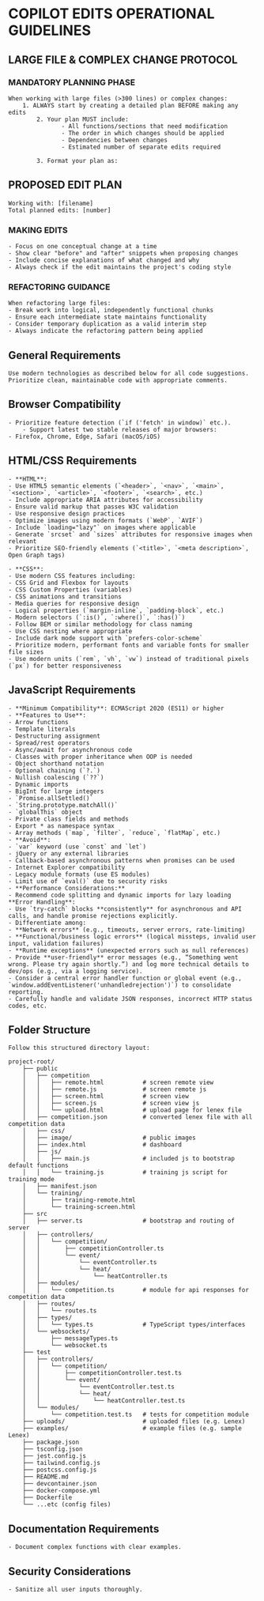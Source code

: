 # COPILOT EDITS OPERATIONAL GUIDELINES            

## LARGE FILE & COMPLEX CHANGE PROTOCOL

### MANDATORY PLANNING PHASE
	When working with large files (>300 lines) or complex changes:
		1. ALWAYS start by creating a detailed plan BEFORE making any edits
            2. Your plan MUST include:
                   - All functions/sections that need modification
                   - The order in which changes should be applied
                   - Dependencies between changes
                   - Estimated number of separate edits required
                
            3. Format your plan as:
## PROPOSED EDIT PLAN
	Working with: [filename]
	Total planned edits: [number]

### MAKING EDITS
	- Focus on one conceptual change at a time
	- Show clear "before" and "after" snippets when proposing changes
	- Include concise explanations of what changed and why
	- Always check if the edit maintains the project's coding style
                
### REFACTORING GUIDANCE
	When refactoring large files:
	- Break work into logical, independently functional chunks
	- Ensure each intermediate state maintains functionality
	- Consider temporary duplication as a valid interim step
	- Always indicate the refactoring pattern being applied                
            
## General Requirements
	Use modern technologies as described below for all code suggestions. Prioritize clean, maintainable code with appropriate comments.
        
## Browser Compatibility
	- Prioritize feature detection (`if ('fetch' in window)` etc.).
        - Support latest two stable releases of major browsers:
	- Firefox, Chrome, Edge, Safari (macOS/iOS)
            
## HTML/CSS Requirements
	- **HTML**:
	- Use HTML5 semantic elements (`<header>`, `<nav>`, `<main>`, `<section>`, `<article>`, `<footer>`, `<search>`, etc.)
	- Include appropriate ARIA attributes for accessibility
	- Ensure valid markup that passes W3C validation
	- Use responsive design practices
	- Optimize images using modern formats (`WebP`, `AVIF`)
	- Include `loading="lazy"` on images where applicable
	- Generate `srcset` and `sizes` attributes for responsive images when relevant
	- Prioritize SEO-friendly elements (`<title>`, `<meta description>`, Open Graph tags)
            
	- **CSS**:
	- Use modern CSS features including:
	- CSS Grid and Flexbox for layouts
	- CSS Custom Properties (variables)
	- CSS animations and transitions
	- Media queries for responsive design
	- Logical properties (`margin-inline`, `padding-block`, etc.)
	- Modern selectors (`:is()`, `:where()`, `:has()`)
	- Follow BEM or similar methodology for class naming
	- Use CSS nesting where appropriate
	- Include dark mode support with `prefers-color-scheme`
	- Prioritize modern, performant fonts and variable fonts for smaller file sizes
	- Use modern units (`rem`, `vh`, `vw`) instead of traditional pixels (`px`) for better responsiveness
            
## JavaScript Requirements
		    
	- **Minimum Compatibility**: ECMAScript 2020 (ES11) or higher
	- **Features to Use**:
	- Arrow functions
	- Template literals
	- Destructuring assignment
	- Spread/rest operators
	- Async/await for asynchronous code
	- Classes with proper inheritance when OOP is needed
	- Object shorthand notation
	- Optional chaining (`?.`)
	- Nullish coalescing (`??`)
	- Dynamic imports
	- BigInt for large integers
	- `Promise.allSettled()`
	- `String.prototype.matchAll()`
	- `globalThis` object
	- Private class fields and methods
	- Export * as namespace syntax
	- Array methods (`map`, `filter`, `reduce`, `flatMap`, etc.)
	- **Avoid**:
	- `var` keyword (use `const` and `let`)
	- jQuery or any external libraries
	- Callback-based asynchronous patterns when promises can be used
	- Internet Explorer compatibility
	- Legacy module formats (use ES modules)
	- Limit use of `eval()` due to security risks
	- **Performance Considerations:**
	- Recommend code splitting and dynamic imports for lazy loading
	**Error Handling**:
	- Use `try-catch` blocks **consistently** for asynchronous and API calls, and handle promise rejections explicitly.
	- Differentiate among:
	- **Network errors** (e.g., timeouts, server errors, rate-limiting)
	- **Functional/business logic errors** (logical missteps, invalid user input, validation failures)
	- **Runtime exceptions** (unexpected errors such as null references)
	- Provide **user-friendly** error messages (e.g., “Something went wrong. Please try again shortly.”) and log more technical details to dev/ops (e.g., via a logging service).
	- Consider a central error handler function or global event (e.g., `window.addEventListener('unhandledrejection')`) to consolidate reporting.
	- Carefully handle and validate JSON responses, incorrect HTTP status codes, etc.
            
## Folder Structure
	Follow this structured directory layout:

    project-root/
        ├── public
        │   ├── competition
        │   │   ├── remote.html           # screen remote view
        │   │   ├── remote.js             # screen remote js
        │   │   ├── screen.html           # screen view
        │   │   ├── screen.js             # screen view js
        │   │   └── upload.html           # upload page for lenex file
        │   ├── competition.json          # converted lenex file with all competition data
        │   ├── css/
        │   ├── image/                    # public images
        │   ├── index.html                # dashboard
        │   ├── js/
        │   │   ├── main.js               # included js to bootstrap default functions
        │   │   └── training.js           # training js script for training mode
        │   ├── manifest.json
        │   └── training/
        │       ├── training-remote.html
        │       └── training-screen.html
        ├── src
        │   ├── server.ts                 # bootstrap and routing of server
        │   ├── controllers/
        │   │   └── competition/
        │   │       ├── competitionController.ts
        │   │       └── event/
        │   │           └── eventController.ts
        │   │           └── heat/
        │   │               └── heatController.ts
        │   ├── modules/
        │   │   └── competition.ts        # module for api responses for competition data
        │   ├── routes/
        │   │   └── routes.ts
        │   ├── types/
        │   │   └── types.ts              # TypeScript types/interfaces
        │   └── websockets/
        │       ├── messageTypes.ts
        │       └── websocket.ts
        ├── test
        │   ├── controllers/
        │   │   └── competition/
        │   │       ├── competitionController.test.ts
        │   │       └── event/
        │   │           └── eventController.test.ts
        │   │           └── heat/
        │   │               └── heatController.test.ts
        │   └── modules/
        │       └── competition.test.ts   # tests for competition module
        ├── uploads/                      # uploaded files (e.g. Lenex)
        ├── examples/                     # example files (e.g. sample Lenex)
        ├── package.json
        ├── tsconfig.json
        ├── jest.config.js
        ├── tailwind.config.js
        ├── postcss.config.js
        ├── README.md
        ├── devcontainer.json
        ├── docker-compose.yml
        ├── Dockerfile
        └── ...etc (config files)


## Documentation Requirements
	- Document complex functions with clear examples.
       
## Security Considerations
	- Sanitize all user inputs thoroughly.